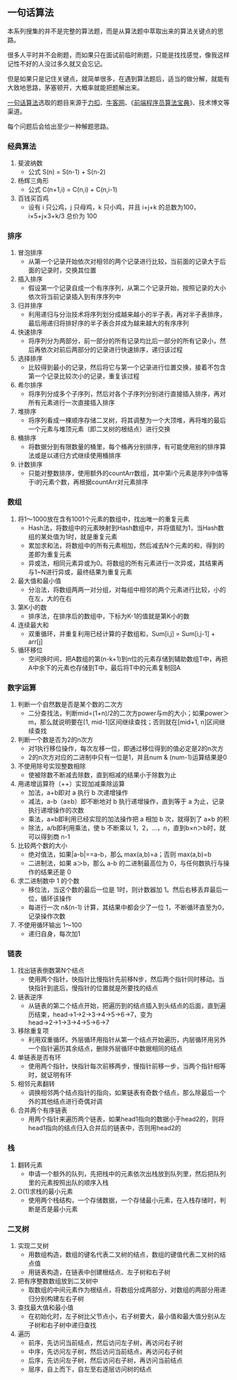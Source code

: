 ## 一句话算法
本系列搜集的并不是完整的算法题，而是从算法题中萃取出来的算法关键点的思路。

很多人平时并不会刷题，而如果只在面试前临时刷题，只能是找找感觉，像我这样记性不好的人没过多久就又会忘记。

但是如果只是记住关键点，就简单很多，在遇到算法题后，适当的做分解，就能有大致地思路，茅塞顿开，大概率就能把题解出来。

[一句话算法](https://github.com/pwstrick/daily/blob/master/article/one/one.md)选取的题目来源于[力扣](https://leetcode-cn.com/)、[牛客网](https://www.nowcoder.com/)、《[前端程序员算法宝典](https://book.douban.com/subject/34451262/)》、技术博文等渠道。

每个问题后会给出至少一种解题思路。

### 经典算法
1. 斐波纳数
	* 公式 S(n) = S(n-1) + S(n-2)
2. 杨辉三角形
	* 公式 C(n+1,i) = C(n,i) + C(n,i-1)
3. 百钱买百鸡
	* 设有 i 只公鸡，j 只母鸡，k 只小鸡，并且 i+j+k 的总数为100，i×5+j×3+k/3 总价为 100

### 排序
1. 冒泡排序
	* 从第一个记录开始依次对相邻的两个记录进行比较，当前面的记录大于后面的记录时，交换其位置
2. 插入排序
	* 假设第一个记录自成一个有序序列，从第二个记录开始，按照记录的大小依次将当前记录插入到有序序列中
3. 归并排序
	* 利用递归与分治技术将序列划分成越来越小的半子表，再对半子表排序，最后用递归将排好序的半子表合并成为越来越大的有序序列
4. 快速排序
	* 将序列分为两部分，前一部分的所有记录均比后一部分的所有记录小，然后再依次对前后两部分的记录进行快速排序，递归该过程
5. 选择排序
	* 比较得到最小的记录，然后将它与第一个记录进行位置交换，接着不包含第一个记录比较次小的记录，重复该过程
6. 希尔排序
	* 将序列分成多个子序列，然后对各个子序列分别进行直接插入排序，再对所有元素进行一次直接插入排序
7. 堆排序
	* 将序列看成一棵顺序存储二叉树，将其调整为一个大顶堆，再将堆的最后一个元素与堆顶元素（即二叉树的根结点）进行交换
8. 桶排序
	* 将数据分到有限数量的桶里，每个桶再分别排序，有可能使用别的排序算法或是以递归方式继续使用桶排序
9. 计数排序
	* 只能对整数排序，使用额外的countArr数组，其中第i个元素是序列中值等于i的元素个数，再根据countArr对元素排序

### 数组
1. 将1～1000放在含有1001个元素的数组中，找出唯一的重复元素
	* Hash法，将数组中的元素映射到Hash数组中，并将值赋为1，当Hash数组的某处值为1时，就是重复元素
	* 累加求和法，将数组中的所有元素相加，然后减去N个元素的和，得到的差即为重复元素
	* 异或法，相同元素异或为0。将数组的所有元素进行一次异或，其结果再与1~N进行异或，最终结果为重复元素
2. 最大值和最小值
	* 分治法，将数组两两一对分组，对每组中相邻的两个元素进行比较，小的在左，大的在右
3. 第K小的数
	* 排序法，在排序后的数组中，下标为K-1的值就是第K小的数
4. 连续最大和
	* 双重循环，并重复利用已经计算的子数组和，Sum[i,j] = Sum[i,j-1] + arr[j]
5. 循环移位
	* 空间换时间，把A数组的第(n-k+1)到n位的元素存储到辅助数组T中，再把A中余下的元素也存储到T中，最后将T中的元素复制回A

### 数字运算
1. 判断一个自然数是否是某个数的二次方
	* 二分查找法，判断mid=(1+n)/2的二次方power与m的大小；如果power＞m，那么就说明要在[1, mid-1]区间继续查找；否则就在[mid+1, n]区间继续查找
2. 判断一个数是否为2的n次方
	* 对1执行移位操作，每次左移一位，即通过移位得到的值必定是2的n次方
	* 2的n次方对应的二进制中只有一位是1，并且num & (num-1)运算结果是0
3. 不使用除号实现整数相除
	* 使被除数不断减去除数，直到相减的结果小于除数为止
4. 用递增运算符（++）实现加减乘除运算
	* 加法，a+b即对 a 执行 b 次递增操作
	* 减法，a-b（a≥b）即不断地对 b 执行递增操作，直到等于 a 为止，记录执行递增操作的次数
	* 乘法，a×b即利用已经实现的加法操作把 a 相加 b 次，就得到了 a×b 的积
	* 除法，a/b即利用乘法，使 b 不断乘以 1，2，…，n，直到b×n＞b时，就可以得到商 n-1
5. 比较两个数的大小
	* 绝对值法，如果|a-b|==a-b，那么 max(a,b)=a；否则 max(a,b)=b
	* 二进制法，如果 a＞b，那么 a-b 的二进制最高位为 0，与任何数执行与操作的结果还是 0
6. 求二进制数中 1 的个数
	* 移位法，当这个数的最后一位是 1时，则计数器加 1。然后右移丢弃最后一位，循环该操作
	* 每进行一次 n&(n-1) 计算，其结果中都会少了一位 1，不断循环直至为0，记录操作次数
7. 不使用循环输出 1～100 
	* 递归自身，每次加1

### 链表
1. 找出链表倒数第N个结点
	* 使用两个指针，快指针比慢指针先前移N步，然后两个指针同时移动。当快指针到底后，慢指针的位置就是所要找的结点
2. 链表逆序
	* 从链表的第二个结点开始，把遍历到的结点插入到头结点的后面，直到遍历结束，head→1→2→3→4→5→6→7，变为 head→2→1→3→4→5→6→7
3. 移除重复项
	* 利用双重循环。外层循环用指针从第一个结点开始遍历，内层循环用另外一个指针遍历其余结点，删除外层循环中数据相同的结点
4. 单链表是否有环
	* 使用两个指针，快指针每次前移两步，慢指针前移一步，当两个指针相等时，就证明有环
5. 相邻元素翻转
	* 调换相邻两个结点指针的指向，如果链表有奇数个结点，那么除最后一个外的其他结点进行奇偶对调
6. 合并两个有序链表
	* 用两个指针来遍历两个链表，如果head1指向的数据小于head2的，则将head1指向的结点归入合并后的链表中，否则用head2的

### 栈
1. 翻转元素
	* 申请一个额外的队列，先把栈中的元素依次出栈放到队列里，然后把队列里的元素按照出队的顺序入栈
2. O(1)求栈的最小元素
	* 使用两个栈结构，一个存储数据，一个存储最小元素，在入栈存储时，判断是否是最小元素

### 二叉树
1. 实现二叉树
	* 用数组构造，数组的键名代表二叉树的结点，数组的键值代表二叉树的结点值
	* 用链表构造，在链表中创建根结点、左子树和右子树
2. 把有序整数数组放到二叉树中
	* 取数组的中间元素作为根结点，将数组分成两部分，对数组的两部分用递归分别构建左右子树
3. 查找最大值和最小值
	* 在初始化时，左子树比父节点小，右子树要大，最小值和最大值分别从左子树和右子树中递归查找
4. 遍历
	* 前序，先访问当前结点，然后访问左子树，再访问右子树
	* 中序，先访问左子树，然后访问当前结点，再访问右子树
	* 后序，先访问左子树，然后访问右子树，再访问当前结点
	* 层序，自上而下，自左至右逐层访问树的结点



